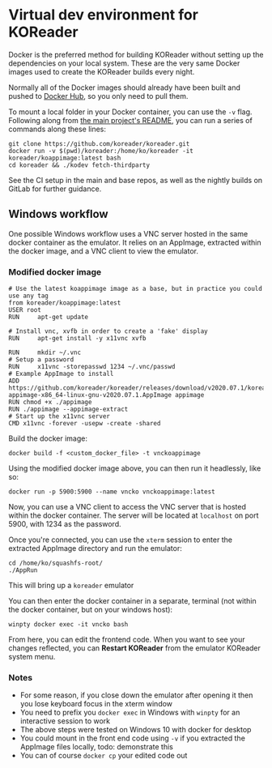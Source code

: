 # Virtual dev environment for KOReader

Docker is the preferred method for building KOReader without setting up the dependencies on your local system. These are the very same Docker images used to create the KOReader builds every night.

Normally all of the Docker images should already have been built and pushed to [Docker Hub](https://hub.docker.com/u/koreader), so you only need to pull them.

To mount a local folder in your Docker container, you can use the `-v` flag. Following along from [the main project's README](https://github.com/koreader/koreader#getting-the-source), you can run a series of commands along these lines:
```
git clone https://github.com/koreader/koreader.git
docker run -v $(pwd)/koreader:/home/ko/koreader -it koreader/koappimage:latest bash
cd koreader && ./kodev fetch-thirdparty
```

See the CI setup in the main and base repos, as well as the nightly builds on GitLab for further guidance.

## Windows workflow
One possible Windows workflow uses a VNC server hosted in the same docker container as the emulator. It relies on an AppImage, extracted within the docker image, and a VNC client to view the emulator.

### Modified docker image
```
# Use the latest koappimage image as a base, but in practice you could use any tag
from koreader/koappimage:latest
USER root
RUN     apt-get update

# Install vnc, xvfb in order to create a 'fake' display
RUN     apt-get install -y x11vnc xvfb

RUN     mkdir ~/.vnc
# Setup a password
RUN     x11vnc -storepasswd 1234 ~/.vnc/passwd
# Example AppImage to install
ADD https://github.com/koreader/koreader/releases/download/v2020.07.1/koreader-appimage-x86_64-linux-gnu-v2020.07.1.AppImage appimage
RUN chmod +x ./appimage
RUN ./appimage --appimage-extract
# Start up the x11vnc server
CMD x11vnc -forever -usepw -create -shared
```
Build the docker image:
```
docker build -f <custom_docker_file> -t vnckoappimage
```
Using the modified docker image above, you can then run it headlessly, like so:
```
docker run -p 5900:5900 --name vncko vnckoappimage:latest
```
Now, you can use a VNC client to access the VNC server that is hosted within the docker container. The server will be located at `localhost` on port 5900, with 1234 as the password.

Once you're connected, you can use the `xterm` session to enter the extracted AppImage directory and run the emulator:
```
cd /home/ko/squashfs-root/
./AppRun
```
This will bring up a `koreader` emulator

You can then enter the docker container in a separate, terminal (not within the docker container, but on your windows host):
```
winpty docker exec -it vncko bash
```
From here, you can edit the frontend code. When you want to see your changes reflected, you can **Restart KOReader** from the emulator KOReader system menu.

### Notes
* For some reason, if you close down the emulator after opening it then you lose keyboard focus in the xterm window
* You need to prefix you `docker exec` in Windows with `winpty` for an interactive session to work
* The above steps were tested on Windows 10 with docker for desktop
* You could mount in the front end code using `-v` if you extracted the AppImage files locally, todo: demonstrate this
* You can of course `docker cp` your edited code out

